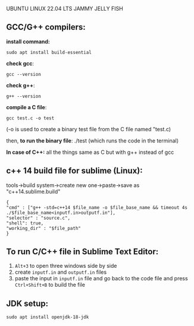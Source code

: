UBUNTU LINUX 22.04 LTS JAMMY JELLY FISH

GCC/G++ compilers:
-------------------------
**install command:** 

```sudo apt install build-essential```

**check gcc**: 

```gcc --version```

**check g++**: 

```g++ --version```

**compile a C file**: 

``` gcc test.c -o test ```

(-o is used to create a binary test file from the C file named "test.c)

then, **to run the binary file**: ./test (which runs the code in the terminal)

**In case of C++:** all the things same as C but with g++ instead of gcc


c++ 14 build file for sublime (Linux):
--------------------------------------
tools->build system->create new one->paste->save as "c++14.sublime.build"
```
{
"cmd" : ["g++ -std=c++14 $file_name -o $file_base_name && timeout 4s ./$file_base_name<inputf.in>outputf.in"], 
"selector" : "source.c",
"shell": true,
"working_dir" : "$file_path"
}
```
To run C/C++ file in Sublime Text Editor:
-----------------------------------------
1. ```Alt+3``` to open three windows side by side
2. create ```inputf.in``` and ```outputf.in``` files
3. paste the input in ```inputf.in``` file and go back to the code file and press ```Ctrl+Shift+B``` to build the file


JDK setup:
----------
```sudo apt install openjdk-18-jdk```
